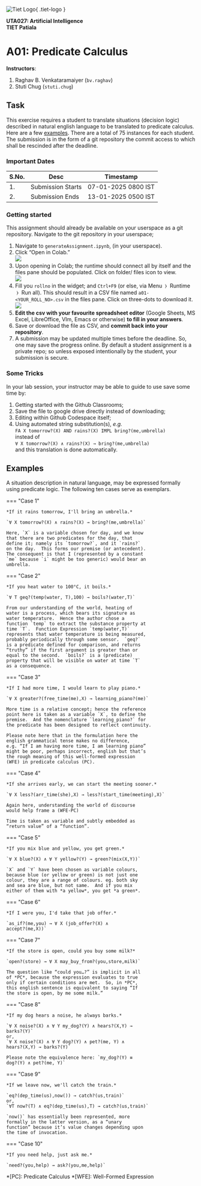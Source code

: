 <!-- <img src="assets/tiet-logo.svg" style="height:2.9em; filter: invert(30%) sepia(26%) saturate(6248%) hue-rotate(345deg) brightness(83%) contrast(84%); margin-right:.5em; float:left"/> -->

![Tiet Logo](assets/tiet-logo.svg){ .tiet-logo }

**UTA027: Artificial Intelligence**  
**TIET Patiala**

# A01: Predicate Calculus


**Instructors**:

1. Raghav B. Venkataramaiyer (`bv.raghav`)
2. Stuti Chug (`stuti.chug`)

## Task ##

This exercise requires a student to translate
situations (decision logic) described in natural
english language to be translated to predicate
calculus.  Here are a few [examples](#examples).  There
are a total of 75 instances for each student.  The
submission is in the form of a git repository the
commit access to which shall be rescinded after the
deadline.

### Important Dates ###

| S.No. | Desc              | Timestamp           |
|-------|-------------------|---------------------|
| 1.    | Submission Starts | 07-01-2025 0800 IST |
| 2.    | Submission Ends   | 13-01-2025 0500 IST |

### Getting started ###

This assignment should already be available on your
userspace as a git repository.  Navigate to the git
repository in your userspace;

1. Navigate to `generateAssignment.ipynb`, (in your userspace).
2. Click “Open in Colab.”  
   ![](./assets/open-in-colab.png)
3. Upon opening in Colab; the runtime should connect
   all by itself and the files pane should be
   populated. Click on folder/ files icon to view.  
   ![](./assets/files-pane.png)
4. Fill you `rollno` in the widget; and `Ctrl+F9` (or
   else, via Menu  ⧽  Runtime  ⧽  Run all).  This
   should result in a CSV file named
   `a01-<YOUR_ROLL_NO>.csv` in the files
   pane.  Click on three-dots to download it.  
   ![](./assets/file-download.png)
5. **Edit the csv with your favourite spreadsheet
   editor** (Google Sheets, MS Excel, LibreOffice, VIm,
   Emacs or otherwise) **to fill in your answers**.
6. Save or download the file as CSV, and **commit back
   into your repository**.
7. A submission may be updated multiple times before
   the deadline.  So, one may save the progress online.
   By default a student assignment is a private repo;
   so unless exposed intentionally by the student, your
   submission is secure.

### Some Tricks ###
In your lab session, your instructor may be able to
guide to use save some time by:

1. Getting started with the Github Classrooms;
2. Save the file to google drive directly instead of
   downloading;
2. Editing within Github Codespace itself;
2. Using automated string substitution(s), *e.g.*  
   `FA X tomorrow?(X) AND rains?(X) IMPL
   bring?(me,umbrella)`  
   instead of  
   `∀ X tomorrow?(X) ∧ rains?(X) → bring?(me,umbrella)`  
   and this translation is done automatically.

## Examples ##

A situation description in natural language, may be
expressed formally using predicate logic.  The
following ten cases serve as exemplars.

=== "Case 1"

    *If it rains tomorrow, I'll bring an umbrella.*

    `∀ X tomorrow?(X) ∧ rains?(X) → bring?(me,umbrella)`

    Here, `X` is a variable chosen for day, and we know
    that there are two predicates for the day, that
    define it; namely its `tomorrow?`, and it `rains?`
    on the day.  This forms our premise (or antecedent).
    The consequent is that I (represented by a constant
    `me` because `i` might be too generic) would bear an
    umbrella.
 

=== "Case 2"

    *If you heat water to 100°C, it boils.*

    `∀ T geq?(temp(water, T),100) → boils?(water,T)`

    From our understanding of the world, heating of
    water is a process, which bears its signature as
    water temperature.  Hence the author chose a
    function `temp` to extract the substance property at
    time `T`.  Function Expression `temp(water,T)`
    represents that water temperature is being measured,
    probably periodically through some sensor.  `geq?`
    is a predicate defined for comparison, and returns
    “truthy” if the first argument is greater than or
    equal to the second.  `boils?` is a (predicate)
    property that will be visible on water at time `T`
    as a consequence.
 

=== "Case 3"

    *If I had more time, I would learn to play piano.*

    `∀ X greater?(free_time(me),X) → learning_piano?(me)`

    More time is a relative concept; hence the reference
    point here is taken as a variable `X`, to define the
    premise.  And the nomenclature `learning_piano?` for
    the predicate has been designed to reflect continuity.

    Please note here that in the formulation here the
    english grammatical tense makes no difference,
    e.g. “If I am having more time, I am learning piano”
    might be poor, perhaps incorrect, english but that’s
    the rough meaning of this well-formed expression
    (WFE) in predicate calculus (PC).
 

=== "Case 4"

    *If she arrives early, we can start the meeting sooner.*

    `∀ X less?(arr_time(she),X) → less?(start_time(meeting),X)`

    Again here, understanding the world of discourse
    would help frame a (WFE-PC)

    Time is taken as variable and subtly embedded as
    “return value” of a “function”.
 

=== "Case 5"

    *If you mix blue and yellow, you get green.*

    `∀ X blue?(X) ∧ ∀ Y yellow?(Y) → green?(mix(X,Y))`

    `X` and `Y` have been chosen as variable colours,
    because blue (or yellow or green) is not just one
    colour, they are a range of colours. eg. both sky
    and sea are blue, but not same.  And if you mix
    either of them with *a yellow*, you get *a green*.
 

=== "Case 6"

    *If I were you, I'd take that job offer.*

    `as_if?(me,you) → ∀ X (job_offer?(X) ∧
    accept?(me,X))`
 

=== "Case 7"

    *If the store is open, could you buy some milk?*

    `open?(store) → ∀ X may_buy_from?(you,store,milk)`

    The question like “could you…?” is implicit in all
    of *PC*, because the expression evaluates to true
    only if certain conditions are met.  So, in *PC*,
    this english sentence is equivalent to saying “If
    the store is open, by me some milk.”
 

=== "Case 8"

    *If my dog hears a noise, he always barks.*

    `∀ X noise?(X) ∧ ∀ Y my_dog?(Y) ∧ hears?(X,Y) →
    barks?(Y)`  
    or,  
    `∀ X noise?(X) ∧ ∀ Y dog?(Y) ∧ pet?(me, Y) ∧
    hears?(X,Y) → barks?(Y)`

    Please note the equivalence here: `my_dog?(Y) ≡
    dog?(Y) ∧ pet?(me, Y)`
 

=== "Case 9"

    *If we leave now, we'll catch the train.*

    `eq?(dep_time(us),now()) → catch?(us,train)`  
    or,  
    `∀T now?(T) ∧ eq?(dep_time(us),T) → catch?(us,train)`

    `now()` has essentially been represented, more
    formally in the latter version, as a “unary
    function” because it’s value changes depending upon
    the time of invocation.
 

=== "Case 10"

    *If you need help, just ask me.*

    `need?(you,help) → ask?(you,me,help)`

*[PC]: Predicate Calculus
*[WFE]: Well-Formed Expression

